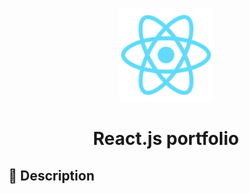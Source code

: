 <p align="center"> 
  <img src="logo192.png" alt="React Logo" width="150px">
</p>
<h1 align="center"> React.js portfolio</h1>

## 📝 Description
